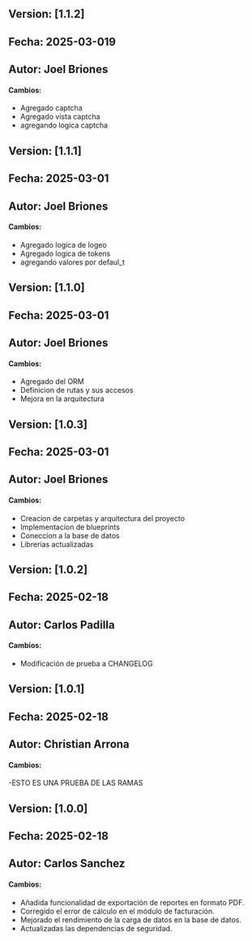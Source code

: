 ## Version: [1.1.2]
## Fecha: 2025-03-019
## Autor: Joel Briones
#### Cambios:
- Agregado captcha
- Agregado vista captcha
- agregando logica captcha 

## Version: [1.1.1]
## Fecha: 2025-03-01
## Autor: Joel Briones
#### Cambios:
- Agregado logica de logeo
- Agregado logica de tokens
- agregando valores por defaul_t

## Version: [1.1.0]
## Fecha: 2025-03-01
## Autor: Joel Briones
#### Cambios:
- Agregado del ORM
- Definicion de rutas y sus accesos
- Mejora en la arquitectura



## Version: [1.0.3]
## Fecha: 2025-03-01
## Autor: Joel Briones
#### Cambios:
- Creacion de carpetas y arquitectura del proyecto
- Implementacion de blueprints
- Coneccion a la base de datos
- Librerias actualizadas


## Version: [1.0.2]
## Fecha: 2025-02-18
## Autor: Carlos Padilla
#### Cambios:
- Modificación de prueba a CHANGELOG

## Version: [1.0.1]
## Fecha: 2025-02-18
## Autor: Christian Arrona
#### Cambios:
-ESTO ES UNA PRUEBA DE LAS RAMAS

## Version: [1.0.0]
## Fecha: 2025-02-18
## Autor: Carlos Sanchez
#### Cambios:
- Añadida funcionalidad de exportación de reportes en formato PDF.
- Corregido el error de cálculo en el módulo de facturación.
- Mejorado el rendimiento de la carga de datos en la base de datos.
- Actualizadas las dependencias de seguridad.

